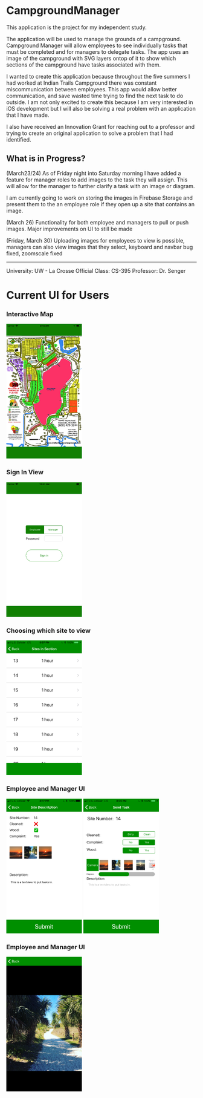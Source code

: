 # CampgroundManager
This application is the project for my independent study. 

The application will be used to manage the grounds of a campground. Campground Manager will allow employees
to see individually tasks that must be completed and for managers to delegate tasks. The app uses an image of the campground
with SVG layers ontop of it to show which sections of the campground have tasks associated with them. 

I wanted to create this application because throughout the five summers I had worked at Indian Trails Campground 
there was constant miscommunication between employees. This app would allow better communication, and save 
wasted time trying to find the next task to do outside. I am not only excited to create this because I am very interested in 
iOS development but I will also be solving a real problem with an application that I have made.

I also have received an Innovation Grant for reaching out to a professor and trying to create an original application
to solve a problem that I had identified. 

What is in Progress?
--------------------------------------------------------------------------------------------------
(March23/24) As of Friday night into Saturday morning I have added a feature for manager roles to
add images to the task they will assign. This will allow for the manager to further clarify a task
with an image or diagram.

I am currently going to work on storing the images in Firebase Storage and present them to the an employee role if they open up a site that contains an image.

(March 26) Functionality for both employee and managers to pull or push images. Major improvements on UI to still be made

(Friday, March 30) Uploading images for employees to view is possible, managers can also view images that they select, keyboard and navbar bug fixed, zoomscale fixed

--------------------------------------------------------------------------------------------------


University:     UW - La Crosse
Official Class: CS-395
Professor:      Dr. Senger

<h1>Current UI for Users</h1> 
<h3>Interactive Map</h3>
<img src="SiteMap.png" width="200" > 
<h3>Sign In View</h3>
<img src="SignIn.png" width="200" > 
<h3>Choosing which site to view</h3>
<img src="SiteTable.PNG" width="200" >
<h3>Employee and Manager UI</h3>
<div style="display: inline">
<img src="SiteView.PNG" width="200" > <img src="SendTaskManagerUI.PNG" width="200" >
<h3>Employee and Manager UI</h3>
<img src="viewImageVC.PNG" width="200" >
</div>
